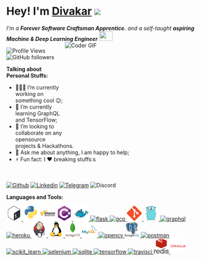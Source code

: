 # Hey! I'm [Divakar](https://www.linkedin.com/in/divakar-r-9b34b86b/) <a><img src="https://media.giphy.com/media/hvRJCLFzcasrR4ia7z/giphy.gif" width="25px"></a>

<p>
  <em>
    I'm a <b>Forever Software Craftsman Apprentice.</b> and a self-taught <b>aspiring Machine & Deep Learning Engineer</b> <img src="https://raw.githubusercontent.com/TheDudeThatCode/TheDudeThatCode/master/Assets/Developer.gif" width=35 height=25>
  </em>
<img align="right" alt="Coder GIF" height=250 width=350 src="https://magiccopy.xyz/assets/images/hadder.gif" />
 </p>

![Profile Views](https://komarev.com/ghpvc/?username=rexdivakar)
![GitHub followers](https://img.shields.io/github/followers/rexdivakar?style=social)


**Talking about Personal Stuffs:**

- 👨🏽‍💻 I’m currently working on something cool :wink:;
- 🌱 I’m currently learning GraphQL and TensorFlow; 
- 👯 I’m looking to collaborate on any opensource projects & Hackathons.
- 💬 Ask me about anything, I am happy to help;
- ⚡ Fun fact: I :heart: breaking stuffs:s 
<br>

[![Github](https://img.shields.io/badge/-Github-000?logo=Github&logoColor=white&style=for-the-badge)](https://github.com/rexdivakar)
[![Linkedin](https://img.shields.io/badge/-LinkedIn-blue?style=for-the-badge&logo=Linkedin&logoColor=white)](https://www.linkedin.com/in/divakar-r-9b34b86b/)
[![Telegram](https://img.shields.io/badge/-Telegram-blue?logo=Telegram&logoColor=white&style=for-the-badge)](https://t.me/rexdivakar)
![Discord](https://img.shields.io/discord/760088481224851476?label=DISCORD&logo=discord&logoColor=green&style=for-the-badge)
    

**Languages and Tools:**  

<p align="left"> 
<a href="https://www.gnu.org/software/bash/" target="_blank"> <img src="assets\bash.svg" alt="bash" width="40" height="40"/> </a>
<a href="https://www.python.org" target="_blank"> <img src="assets\python.svg" alt="python" width="40" height="40"/> </a> 
<a href="https://aws.amazon.com" target="_blank"> <img src="assets\aws.svg" alt="aws" width="40" height="40"/> </a>
<a href="https://www.w3schools.com/cs/" target="_blank"> <img src="assets\csharp.svg" alt="csharp" width="40" height="40"/> </a> 
<a href="https://www.docker.com/" target="_blank"> <img src="assets\docker.svg" alt="docker" width="40" height="40"/> </a> 
<a href="https://flask.palletsprojects.com/" target="_blank"> <img src="https://www.vectorlogo.zone/logos/pocoo_flask/pocoo_flask-icon.svg" alt="flask" width="40" height="40"/> </a> 
<a href="https://cloud.google.com" target="_blank"> <img src="https://www.vectorlogo.zone/logos/google_cloud/google_cloud-icon.svg" alt="gcp" width="40" height="40"/> </a> 
<a href="https://git-scm.com/" target="_blank"> <img src="assets\git.svg" alt="git" width="40" height="40"/> </a> 
<a href="https://golang.org" target="_blank"> <img src="assets\go.svg" alt="go" width="40" height="40"/> </a> 
<a href="https://graphql.org" target="_blank"> <img src="https://www.vectorlogo.zone/logos/graphql/graphql-icon.svg" alt="graphql" width="40" height="40"/> </a> 
<a href="https://heroku.com" target="_blank"> <img src="https://www.vectorlogo.zone/logos/heroku/heroku-icon.svg" alt="heroku" width="40" height="40"/> </a> 
<a href="https://www.jenkins.io" target="_blank"> <img src="assets\jenkins.svg" alt="jenkins" width="40" height="40"/> </a> 
<a href="https://www.linux.org/" target="_blank"> <img src="assets\linux-original.svg" alt="linux" width="40" height="40"/> </a> 
<a href="https://www.mongodb.com/" target="_blank"> <img src="assets\mongodb-original-wordmark.svg" alt="mongodb" width="40" height="40"/> </a> 
<a href="https://www.mysql.com/" target="_blank"> <img src="assets\mysql-original-wordmark.svg" alt="mysql" width="40" height="40"/> </a> 
<a href="https://opencv.org/" target="_blank"> <img src="https://www.vectorlogo.zone/logos/opencv/opencv-icon.svg" alt="opencv" width="40" height="40"/> </a> 
<a href="https://www.postgresql.org" target="_blank"> <img src="assets\postgresql-original-wordmark.svg" alt="postgresql" width="40" height="40"/> </a> 
<a href="https://postman.com" target="_blank"> <img src="https://www.vectorlogo.zone/logos/getpostman/getpostman-icon.svg" alt="postman" width="40" height="40"/> </a> 
<a href="https://scikit-learn.org/" target="_blank"> <img src="https://upload.wikimedia.org/wikipedia/commons/0/05/Scikit_learn_logo_small.svg" alt="scikit_learn" width="40" height="40"/> </a> 
<a href="https://www.selenium.dev" target="_blank"> <img src="https://raw.githubusercontent.com/detain/svg-logos/780f25886640cef088af994181646db2f6b1a3f8/svg/selenium-logo.svg" alt="selenium" width="40" height="40"/> </a> 
<a href="https://www.sqlite.org/" target="_blank"> <img src="https://www.vectorlogo.zone/logos/sqlite/sqlite-icon.svg" alt="sqlite" width="40" height="40"/> </a> 
<a href="https://www.tensorflow.org" target="_blank"> <img src="https://www.vectorlogo.zone/logos/tensorflow/tensorflow-icon.svg" alt="tensorflow" width="40" height="40"/> </a> 
<a href="https://travis-ci.org" target="_blank"> <img src="https://www.vectorlogo.zone/logos/travis-ci/travis-ci-icon.svg" alt="travisci" width="40" height="40"/> </a> 
<a href="https://redis.io/" target="_blank"> <img src="assets\redis-original-wordmark.svg" alt="Redis" width="40" height="40"/> </a> 
<a href="https://www.oracle.com/database/" target="_blank"> <img src="assets\oracle-original.svg" alt="Oracle" width="40" height="40"/> </a> 
</p>
